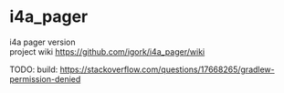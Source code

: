 # i4a_pager
i4a pager version<br />
project wiki https://github.com/igork/i4a_pager/wiki

TODO: build: https://stackoverflow.com/questions/17668265/gradlew-permission-denied 
